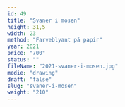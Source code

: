 ```yaml
---
id: 49
title: "Svaner i mosen"
height: 31,5
width: 23
method: "Farveblyant på papir"
year: 2021
price: "700"
status: ""
fileName: "2021-svaner-i-mosen.jpg"
medie: "drawing"
draft: "false"
slug: "svaner-i-mosen"
weight: "210"
---
```

